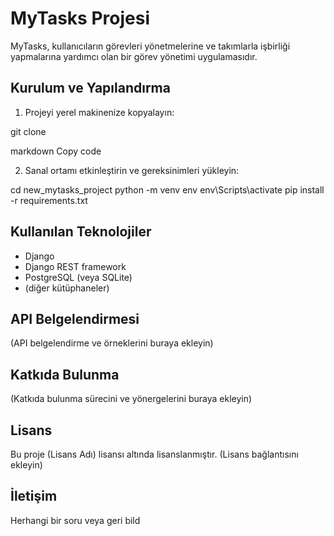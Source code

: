 # MyTasks Projesi

MyTasks, kullanıcıların görevleri yönetmelerine ve takımlarla işbirliği yapmalarına yardımcı olan bir görev yönetimi uygulamasıdır.

## Kurulum ve Yapılandırma
1. Projeyi yerel makinenize kopyalayın:

git clone <repo URL>

markdown
Copy code

2. Sanal ortamı etkinleştirin ve gereksinimleri yükleyin:

cd new_mytasks_project
python -m venv env
env\Scripts\activate
pip install -r requirements.txt

## Kullanılan Teknolojiler

- Django
- Django REST framework
- PostgreSQL (veya SQLite)
- (diğer kütüphaneler)

## API Belgelendirmesi

(API belgelendirme ve örneklerini buraya ekleyin)

## Katkıda Bulunma

(Katkıda bulunma sürecini ve yönergelerini buraya ekleyin)

## Lisans

Bu proje (Lisans Adı) lisansı altında lisanslanmıştır. (Lisans bağlantısını ekleyin)

## İletişim

Herhangi bir soru veya geri bild
